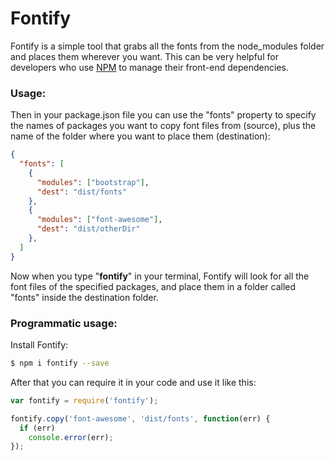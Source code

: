Fontify
=======

Fontify is a simple tool that grabs all the fonts from the node_modules folder and places them wherever you want. This can be very helpful for developers who use [NPM](https://www.npmjs.com) to manage their front-end dependencies.

### Usage:

Then in your package.json file you can use the "fonts" property to specify the names of packages you want to copy font files from (source), plus the name of the folder where you want to place them (destination):

```json
{
  "fonts": [
    {
      "modules": ["bootstrap"],
      "dest": "dist/fonts"
    },
    {
      "modules": ["font-awesome"],
      "dest": "dist/otherDir"
    },
  ]
}
```

Now when you type "**fontify**" in your terminal, Fontify will look for all the font files of the specified packages, and place them in a folder called "fonts" inside the destination folder.

### Programmatic usage:

Install Fontify:

```bash
$ npm i fontify --save
```

After that you can require it in your code and use it like this:

```javascript
var fontify = require('fontify');

fontify.copy('font-awesome', 'dist/fonts', function(err) {
  if (err)
    console.error(err);
});
```
